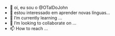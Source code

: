 - 👋 oi, eu sou o @OTalDoJohn
- 👀 estou interessado em aprender novas línguas...
- 🌱 I’m currently learning ...
- 💞️ I’m looking to collaborate on ...
- 📫 How to reach ...

<!---
OTalDoJohn/OTalDoJohn is a ✨ special ✨ repository because its `README.md` (this file) appears on your GitHub profile.
You can click the Preview link to take a look at your changes.
--->
